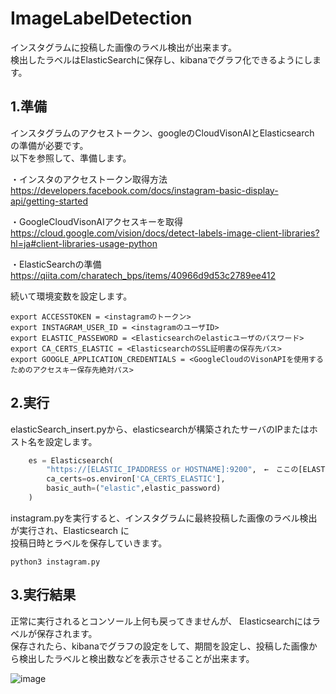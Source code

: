 # ImageLabelDetection

インスタグラムに投稿した画像のラベル検出が出来ます。  
検出したラベルはElasticSearchに保存し、kibanaでグラフ化できるようにします。

## 1.準備

インスタグラムのアクセストークン、googleのCloudVisonAIとElasticsearch の準備が必要です。  
以下を参照して、準備します。

・インスタのアクセストークン取得方法  
https://developers.facebook.com/docs/instagram-basic-display-api/getting-started

・GoogleCloudVisonAIアクセスキーを取得  
https://cloud.google.com/vision/docs/detect-labels-image-client-libraries?hl=ja#client-libraries-usage-python

・ElasticSearchの準備  
https://qiita.com/charatech_bps/items/40966d9d53c2789ee412

続いて環境変数を設定します。
```
export ACCESSTOKEN = <instagramのトークン>  
export INSTAGRAM_USER_ID = <instagramのユーザID>  
export ELASTIC_PASSEWORD = <Elasticsearchのelasticユーザのパスワード>  
export CA_CERTS_ELASTIC = <ElasticsearchのSSL証明書の保存先パス>  
export GOOGLE_APPLICATION_CREDENTIALS = <GoogleCloudのVisonAPIを使用するためのアクセスキー保存先絶対パス>  
```

## 2.実行

elasticSearch_insert.pyから、elasticsearchが構築されたサーバのIPまたはホスト名を設定します。

```elasticSearch_insert.py
    es = Elasticsearch(
        "https://[ELASTIC_IPADDRESS or HOSTNAME]:9200",　←　ここの[ELASTIC_IPADDRESS or HOSTNAME]を変更
        ca_certs=os.environ['CA_CERTS_ELASTIC'],
        basic_auth=("elastic",elastic_password)
    )
```

instagram.pyを実行すると、インスタグラムに最終投稿した画像のラベル検出が実行され、Elasticsearch に  
投稿日時とラベルを保存していきます。
```
python3 instagram.py
```

## 3.実行結果

正常に実行されるとコンソール上何も戻ってきませんが、
Elasticsearchにはラベルが保存されます。  
保存されたら、kibanaでグラフの設定をして、期間を設定し、投稿した画像から検出したラベルと検出数などを表示させることが出来ます。  

![image](https://user-images.githubusercontent.com/126371575/221403088-13714c22-dd58-4c5a-a7d6-991a564b97d6.png)






